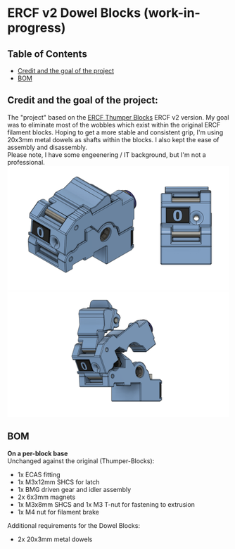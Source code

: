 <h1>ERCF v2 Dowel Blocks (work-in-progress)</h1>

<h2 tabindex="-1" class="heading-element" dir="auto">Table of Contents</h2>
<a id="user-content-which-block" class="anchor" aria-label="Permalink: Table of Contents" href="#table-of-contents"></a>
<ul dir="auto">
        <li><a href="#credit_and_goal">Credit and the goal of the project</a></li>
        <li><a href="#bom">BOM</a></li>
</ul>

<h2>Credit and the goal of the project:</h2>
<a id="user-content-which-block" class="anchor" aria-label="Permalink: Credit and the goal of the project" href="#credit_and_goal"></a>
The "project" based on the <a href="https://github.com/kieraneglin/Thumper-Blocks?tab=readme-ov-file#which-block">ERCF Thumper Blocks</a> ERCF v2 version. My goal was to eliminate most of the wobbles which exist within the original ERCF filament blocks. Hoping to get a more stable and consistent grip, I'm using 20x3mm metal dowels as shafts within the blocks. I also kept the ease of assembly and disassembly.
<br>
Please note, I have some engeenering / IT background, but I'm not a professional.

<img src="https://github.com/szogya/Dowel-Blocks/blob/main/Assets/Dowel_Block_Side_And_Front_View.png" alt="Assembled Dowel Block" style="max-width: 100%;">
<img src="https://github.com/szogya/Dowel-Blocks/blob/main/Assets/Dowel_Block_Opened_View.png" alt="Opened View" style="max-width: 100%;">

<h2>BOM</h2>
<a id="user-content-which-block" class="anchor" aria-label="Permalink: BOM" href="#BOM"></a>
<b>On a per-block base</b>
<div>Unchanged against the original (Thumper-Blocks):
<ul>
        <li>1x ECAS fitting </li>
        <li>1x M3x12mm SHCS for latch </li>
        <li>1x BMG driven gear and idler assembly </li>
        <li>2x 6x3mm magnets </li>
        <li>1x M3x8mm SHCS and 1x M3 T-nut for fastening to extrusion </li>
        <li>1x M4 nut for filament brake </li>
</ul>
<div>Additional requirements for the Dowel Blocks:
<ul>
        <li>2x 20x3mm metal dowels</li>
</ul>
